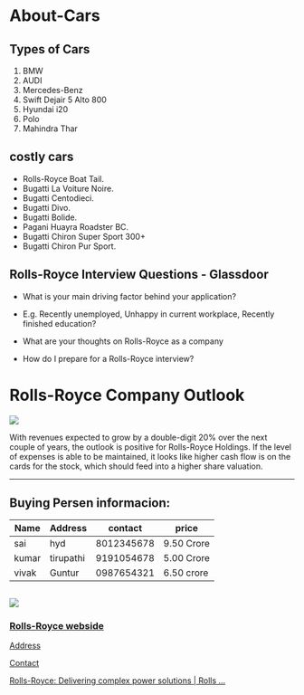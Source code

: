 # About-Cars
## Types of Cars
1. BMW
2. AUDI
3. Mercedes-Benz
4. Swift Dejair 
5 Alto 800
6. Hyundai i20 
6. Polo
7. Mahindra Thar
 
 ## **costly cars**
 - Rolls-Royce Boat Tail.
- Bugatti La Voiture Noire.
- Bugatti Centodieci.
- Bugatti Divo.
- Bugatti Bolide.
- Pagani Huayra Roadster BC.
- Bugatti Chiron Super Sport 300+
- Bugatti Chiron Pur Sport.

## **Rolls-Royce Interview Questions - Glassdoor**
- What is your main driving factor behind your application?

- E.g. Recently unemployed, Unhappy in current workplace, Recently finished education?

- What are your thoughts on Rolls-Royce as a company

- How do I prepare for a Rolls-Royce interview?

# Rolls-Royce Company Outlook


![](https://www.thestatesman.com/wp-content/uploads/2020/12/Rolls-Royceians.jpg)

With revenues expected to grow by a double-digit 20% over the next couple of years, the outlook is positive for Rolls-Royce Holdings. If the level of expenses is able to be maintained, it looks like higher cash flow is on the cards for the stock, which should feed into a higher share valuation.

---
## Buying Persen informacion:

| Name  | Address | contact     |   price  |
| ---   |  ---    |  ---        |---       |
|  sai  | hyd     |8012345678   |9.50 Crore|
| kumar | tirupathi| 9191054678 |5.00 Crore|
| vivak |Guntur   | 0987654321  |6.50 crore|



![](https://wallpapercave.com/wp/wp1981713.jpg)
----                                             
###  [Rolls-Royce webside](https://www.rolls-roycemotorcars.com/en_GB/home.html)
[Address](www.rolls-royce.com/contact-us/rolls-royce-headquarters.aspx)

[Contact](https://www.rolls-royce.com/en/contact-us.aspx)

[Rolls-Royce: Delivering complex power solutions | Rolls …](https://www.rolls-royce.com
)






